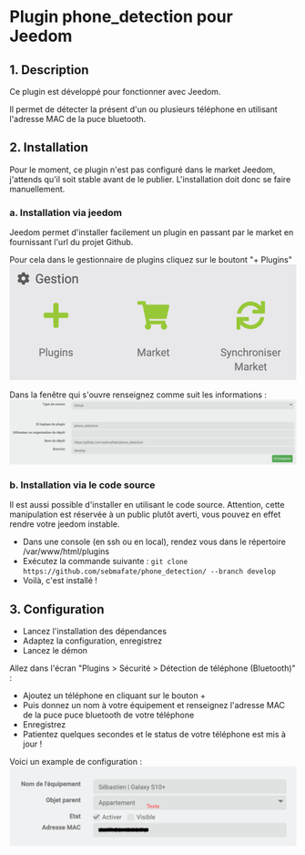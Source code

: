 # Plugin phone_detection pour Jeedom

## 1. Description
Ce plugin est développé pour fonctionner avec Jeedom.

Il permet de détecter la présent d'un ou plusieurs téléphone en utilisant l'adresse MAC de la puce bluetooth.

## 2. Installation
Pour le moment, ce plugin n'est pas configuré dans le market Jeedom, j'attends qu'il soit stable avant de le publier. L'installation doit donc se faire manuellement.

### a. Installation via jeedom
Jeedom permet d'installer facilement un plugin en passant par le market en fournissant l'url du projet Github.

Pour cela dans le gestionnaire de plugins cliquez sur le boutont "+ Plugins"
![Add plugins](images/add_plugin.png)

Dans la fenêtre qui s'ouvre renseignez comme suit les informations :
![](images/add_plugin_github.png)

### b. Installation via le code source
Il est aussi possible d'installer en utilisant le code source. Attention, cette manipulation est réservée à un public plutôt averti, vous pouvez en effet rendre votre jeedom instable.

- Dans une console (en ssh ou en local), rendez vous dans le répertoire /var/www/html/plugins
- Exécutez la commande suivante : `git clone https://github.com/sebmafate/phone_detection/ --branch develop`
- Voilà, c'est installé !

## 3. Configuration

- Lancez l'installation des dépendances
- Adaptez la configuration, enregistrez
- Lancez le démon

Allez dans l'écran "Plugins > Sécurité > Détection de téléphone (Bluetooth)" :
- Ajoutez un téléphone en cliquant sur le bouton +
- Puis donnez un nom à votre équipement et renseignez l'adresse MAC de la puce puce bluetooth de votre téléphone
- Enregistrez
- Patientez quelques secondes et le status de votre téléphone est mis à jour !

Voici un example de configuration :
![Exemple de configuration](images/example_config.png)